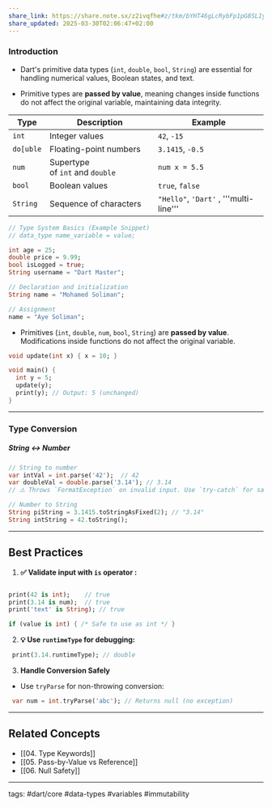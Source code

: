 ```yaml
---
share_link: https://share.note.sx/z2ivqfhe#z/tkm/bYHT46gLcRybFp1pG8SL1yuNtdAlxz52XlC4M
share_updated: 2025-03-30T02:06:47+02:00
---
```


### Introduction

- Dart's primitive data types (`int`, `double`, `bool`, `String`) are essential for handling numerical values, Boolean states, and text.

- Primitive types are **passed by value**, meaning changes inside functions do not affect the original variable, maintaining data integrity.

| Type      | Description                     | Example                                |
| --------- | ------------------------------- | -------------------------------------- |
| `int`     | Integer values                  | `42`, `-15`                            |
| `do[uble` | Floating-point numbers          | `3.1415`, `-0.5`                       |
| `num`     | Supertype of `int` and `double` | `num x = 5.5`                          |
| `bool`    | Boolean values                  | `true`, `false`                        |
| `String`  | Sequence of characters          | `"Hello"`, `'Dart'` , '''multi-line''' |

```dart
// Type System Basics (Example Snippet)
// data_type name_variable = value;

int age = 25;
double price = 9.99;
bool isLogged = true;
String username = "Dart Master";

// Declaration and initialization
String name = "Mohamed Soliman";

// Assignment
name = "Aye Soliman";
```

- Primitives (`int`, `double`, `num`, `bool`, `String`) are **passed by value**. Modifications inside functions do not affect the original variable.  
```dart
void update(int x) { x = 10; }

void main() {
  int y = 5;
  update(y);
  print(y); // Output: 5 (unchanged)
}
```
 
---

### Type Conversion

##### String ↔ Number

```dart
// String to number
var intVal = int.parse('42');  // 42
var doubleVal = double.parse('3.14'); // 3.14
// ⚠️ Throws `FormatException` on invalid input. Use `try-catch` for safety.

// Number to String
String piString = 3.1415.toStringAsFixed(2); // "3.14"
String intString = 42.toString();
```

---

## Best Practices

1. **✅ Validate input with `is` operator :**
 ```dart

print(42 is int);    // true
print(3.14 is num);  // true
print('text' is String); // true

if (value is int) { /* Safe to use as int */ }
```
 
2. **💡 Use `runtimeType` for debugging:**
```dart
 print(3.14.runtimeType); // double
```

3. **Handle Conversion Safely**
- Use `tryParse` for non-throwing conversion:
```dart
 var num = int.tryParse('abc'); // Returns null (no exception)
``` 
---
## Related Concepts

- [[04. Type Keywords]]
- [[05. Pass-by-Value vs Reference]]
- [[06. Null Safety]]
    
---

tags: #dart/core #data-types #variables #immutability